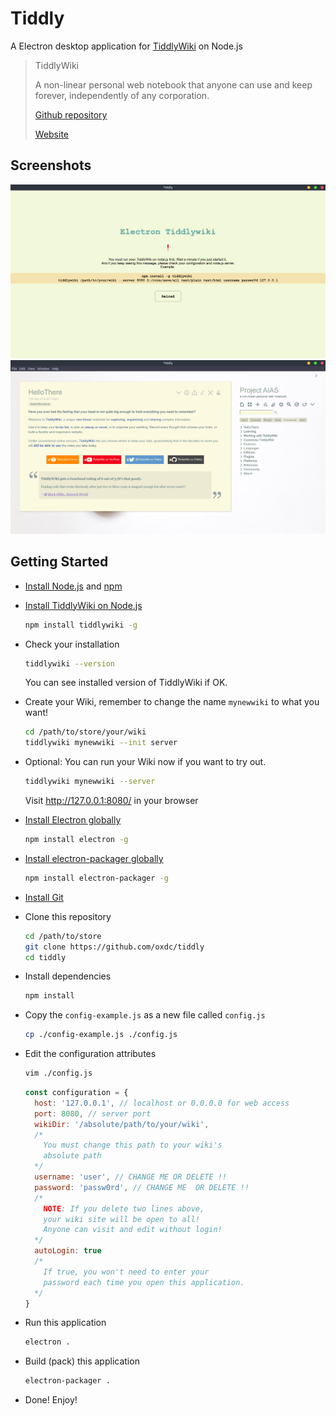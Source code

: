 # Tiddly

A Electron desktop application for [TiddlyWiki](https://tiddlywiki.com/) on Node.js

> TiddlyWiki
>
> A non-linear personal web notebook that anyone can use and keep forever, independently of any corporation.
>
> [Github repository](https://github.com/Jermolene/TiddlyWiki5)
>
> [Website](https://tiddlywiki.com/)

## Screenshots

![Screenshot 1](doc/Screenshot1.png)
![Screenshot 2](doc/Screenshot2.png)

## Getting Started

+ [Install Node.js](https://nodejs.org/en/download/) and [npm](https://www.npmjs.com/get-npm)
+ [Install TiddlyWiki on Node.js](https://github.com/Jermolene/TiddlyWiki5#installing-tiddlywiki-on-nodejs)
  
  ```bash
  npm install tiddlywiki -g
  ```

+ Check your installation
  
  ```bash
  tiddlywiki --version
  ```
  You can see installed version of TiddlyWiki if OK.

+ Create your Wiki, remember to change the name `mynewwiki` to what you want!
  
  ```bash
  cd /path/to/store/your/wiki
  tiddlywiki mynewwiki --init server
  ```

+ Optional: You can run your Wiki now if you want to try out.
  
  ```bash
  tiddlywiki mynewwiki --server
  ```
  Visit http://127.0.0.1:8080/ in your browser
  
+ [Install Electron globally](https://electronjs.org/docs/tutorial/installation)
  
  ```bash
  npm install electron -g
  ```

+ [Install electron-packager globally](https://github.com/electron-userland/electron-packager#installation)
  
  ```bash
  npm install electron-packager -g
  ```
  
+ [Install Git](https://git-scm.com/downloads)
+ Clone this repository
  
  ```bash
  cd /path/to/store
  git clone https://github.com/oxdc/tiddly
  cd tiddly
  ```

+ Install dependencies
  
  ```bash
  npm install
  ```

+ Copy the `config-example.js` as a new file called `config.js`
  
  ```bash
  cp ./config-example.js ./config.js
  ```

+ Edit the configuration attributes
  
  ```bash
  vim ./config.js
  ```

  ```javascript
  const configuration = {
    host: '127.0.0.1', // localhost or 0.0.0.0 for web access
    port: 8080, // server port
    wikiDir: '/absolute/path/to/your/wiki',
    /*
      You must change this path to your wiki's
      absolute path
    */
    username: 'user', // CHANGE ME OR DELETE !!
    password: 'passw0rd', // CHANGE ME  OR DELETE !!
    /*
      NOTE: If you delete two lines above,
      your wiki site will be open to all!
      Anyone can visit and edit without login!
    */
    autoLogin: true
    /*
      If true, you won't need to enter your
      password each time you open this application.
    */
  }
  ```

+ Run this application
  
  ```bash
  electron .
  ```

+ Build (pack) this application
  
  ```bash
  electron-packager .
  ```

+ Done! Enjoy!